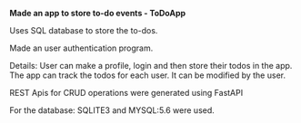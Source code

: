 **Made an app to store to-do events - ToDoApp**

Uses SQL database to store the to-dos.

Made an user authentication program.

Details: User can make a profile, login and then store their todos in the app. The app can track the todos for each user. It can be modified by the user.

REST Apis for CRUD operations were generated using FastAPI

For the database: SQLITE3 and MYSQL:5.6 were used.

